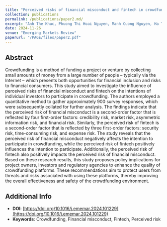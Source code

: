 ```yaml
---
title: "Perceived risks of financial misconduct and fintech in crowdfunding of Vietnamese individual investors"
collection: publications
permalink: /publications/paper2.md/
excerpt: "Anh The Khuc, Phuong Thi Hoai Nguyen, Manh Cuong Nguyen, Ha Thu Le"
date: 2024-11-26
venue: "Emerging Markets Review"
paperurl: "/PAGE/files/paper2.pdf"
---
```

## Abstract
Crowdfunding is a method of funding a project or venture by collecting small amounts of money from a large number of people – typically via the Internet – which presents both opportunities for financial inclusion and risks to financial consumers. 
This study aimed to investigate the influence of perceived risks of financial misconduct and fintech on the intentions of individual investors to participate in crowdfunding. 
The authors employed a quantitative method to gather approximately 900 survey responses, which were subsequently collated for further analysis. 
The findings indicate that the perceived risk of financial misconduct is a second-order factor that is reflected by four first-order factors: credibility risk, market risk, asymmetric information risk, and financial risk. 
Similarly, the perceived risk of fintech is a second-order factor that is reflected by three first-order factors: security risk, time-consuming risk, and expense risk. 
The study reveals that the perceived risk of financial misconduct negatively affects the intention to participate in crowdfunding, while the perceived risk of fintech positively influences the intention to participate. 
Additionally, the perceived risk of fintech also positively impacts the perceived risk of financial misconduct. Based on these research results, this study proposes policy implications for project owners, investors and regulatory agencies to enhance the quality of crowdfunding platforms. 
These recommendations aim to protect users from threats and risks associated with using these platforms, thereby improving the overall effectiveness and safety of the crowdfunding environment.

## Additional Info
- **DOI**: [https://doi.org/10.1016/j.ememar.2024.101229](https://doi.org/10.1016/j.ememar.2024.101229)
- **Keywords**: Crowdfunding, Financial misconduct, Fintech, Perceived risk
